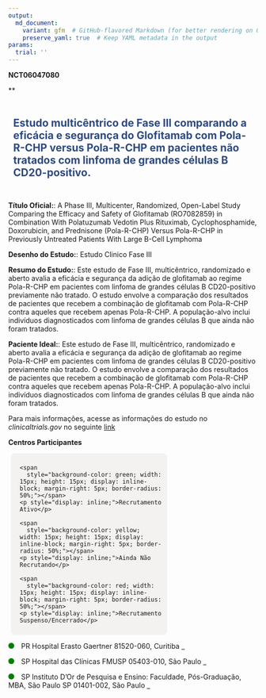 ```yaml
---
output: 
  md_document:
    variant: gfm  # GitHub-flavored Markdown (for better rendering on GitHub)
    preserve_yaml: true  # Keep YAML metadata in the output
params:
  trial: ''
---
```


**NCT06047080**

\*\*

<div style="padding: 10px; font-size: 1.50em; font-weight: bold; color: #2E4A7F; text-align: left">

Estudo multicêntrico de Fase III comparando a eficácia e segurança do
Glofitamab com Pola-R-CHP versus Pola-R-CHP em pacientes não tratados
com linfoma de grandes células B CD20-positivo.

</div>

**Título Oficial:**: A Phase III, Multicenter, Randomized, Open-Label
Study Comparing the Efficacy and Safety of Glofitamab (RO7082859) in
Combination With Polatuzumab Vedotin Plus Rituximab, Cyclophosphamide,
Doxorubicin, and Prednisone (Pola-R-CHP) Versus Pola-R-CHP in Previously
Untreated Patients With Large B-Cell Lymphoma

**Desenho do Estudo:**: Estudo Clinico Fase III

**Resumo do Estudo:**: Este estudo de Fase III, multicêntrico,
randomizado e aberto avalia a eficácia e segurança da adição de
glofitamab ao regime Pola-R-CHP em pacientes com linfoma de grandes
células B CD20-positivo previamente não tratado. O estudo envolve a
comparação dos resultados de pacientes que recebem a combinação de
glofitamab com Pola-R-CHP contra aqueles que recebem apenas Pola-R-CHP.
A população-alvo inclui indivíduos diagnosticados com linfoma de grandes
células B que ainda não foram tratados.

**Paciente Ideal:**: Este estudo de Fase III, multicêntrico, randomizado
e aberto avalia a eficácia e segurança da adição de glofitamab ao regime
Pola-R-CHP em pacientes com linfoma de grandes células B CD20-positivo
previamente não tratado. O estudo envolve a comparação dos resultados de
pacientes que recebem a combinação de glofitamab com Pola-R-CHP contra
aqueles que recebem apenas Pola-R-CHP. A população-alvo inclui
indivíduos diagnosticados com linfoma de grandes células B que ainda não
foram tratados.

Para mais informações, acesse as informações do estudo no
*clinicaltrials.gov* no seguinte
[link](https://clinicaltrials.gov/ct2/show/NCT06047080)

**Centros Participantes**

<div style="margin-bottom: 8px; margin-left: 5px; padding: 8px; max-width: 300px; background-color: #f3f2f1; border-radius: 8px;">

<div style="margin-left: 10px;">

    <span 
      style="background-color: green; width: 15px; height: 15px; display: inline-block; margin-right: 5px; border-radius: 50%;"></span>
    <p style="display: inline;">Recrutamento Ativo</p>

</div>

<div style="margin-left: 10px;">

    <span 
      style="background-color: yellow; width: 15px; height: 15px; display: inline-block; margin-right: 5px; border-radius: 50%;"></span>
    <p style="display: inline;">Ainda Não Recrutando</p>

</div>

<div style="margin-left: 10px;">

    <span 
      style="background-color: red; width: 15px; height: 15px; display: inline-block; margin-right: 5px; border-radius: 50%;"></span>
    <p style="display: inline;">Recrutamento Suspenso/Encerrado</p>

</div>

</div>

<span style="display: inline-block; width: 12px; height: 12px; border-radius: 50%; margin-right: 10px; padding-bottom: 0px; background-color: green;"></span>
PR Hospital Erasto Gaertner 81520-060, Curitiba
<span style="color: #2E4A7F; text-decoration: none; font-weight: 500; font-size: 0.8">[REPORTAR
ERRO](https://flazar.shinyapps.io/formsapp?study_nct_id=NCT06047080&location_id=HOSPITALERASTOGAERTNERCURITIBAPR81520060BRAZIL&location_full_name=Hospital%20Erasto%20Gaertner%2C%2081520-060%2C%20Curitiba&form_type=Reportar%20Erro)</span>

<span style="display: inline-block; width: 12px; height: 12px; border-radius: 50%; margin-right: 10px; padding-bottom: 0px; background-color: green;"></span>
SP Hospital das Clínicas FMUSP 05403-010, São Paulo
<span style="color: #2E4A7F; text-decoration: none; font-weight: 500; font-size: 0.8">[REPORTAR
ERRO](https://flazar.shinyapps.io/formsapp?study_nct_id=NCT06047080&location_id=HOSPITALDASCLINICASFMUSPONCOLOGIASAOPAULOSP05403000BRAZIL&location_full_name=Hospital%20das%20Cl%C3%ADnicas%20FMUSP%2C%2005403-010%2C%20S%C3%A3o%20Paulo&form_type=Reportar%20Erro)</span>

<span style="display: inline-block; width: 12px; height: 12px; border-radius: 50%; margin-right: 10px; padding-bottom: 0px; background-color: green;"></span>
SP Instituto D’Or de Pesquisa e Ensino: Faculdade, Pós-Graduação, MBA,
São Paulo SP 01401-002, São Paulo
<span style="color: #2E4A7F; text-decoration: none; font-weight: 500; font-size: 0.8">[REPORTAR
ERRO](https://flazar.shinyapps.io/formsapp?study_nct_id=NCT06047080&location_id=INSTITUTODORPESQUISAEENSINOSAOPAULOSP04502001BRAZIL&location_full_name=Instituto%20D%27Or%20de%20Pesquisa%20e%20Ensino%3A%20Faculdade%2C%20P%C3%B3s-Gradua%C3%A7%C3%A3o%2C%20MBA%2C%20S%C3%A3o%20Paulo%20SP%2C%2001401-002%2C%20S%C3%A3o%20Paulo&form_type=Reportar%20Erro)</span>
